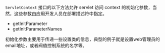 `ServletContext` 接口的以下方法允许 servlet 访问 context 的初始化参数，当然，这些参数由应用开发人员在部署描述符中指定。

- getInitParameter
- getInitParameterNames

初始化参数主要用于传递一些设置类的信息，典型的例子就是设置web管理员的email地址，或者阀值控制系统的名字等。